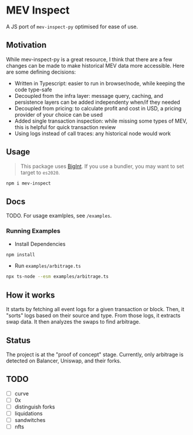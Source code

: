 # MEV Inspect

A JS port of `mev-inspect-py` optimised for ease of use.

## Motivation

While mev-inspect-py is a great resource, I think that there are a few changes can be made to make historical MEV data more accessible. Here are some defining decisions:

* Written in Typescript: easier to run in browser/node, while keeping the code type-safe
* Decoupled from the infra layer: message query, caching, and persistence layers can be added independenty when/if they needed
* Decoupled from pricing: to calculate profit and cost in USD, a pricing provider of your choice can be used
* Added single transaction inspection: while missing some types of MEV, this is helpful for quick transaction review
* Using logs instead of call traces: any historical node would work

## Usage

> This package uses [BigInt](https://developer.mozilla.org/en-US/docs/Web/JavaScript/Reference/Global_Objects/BigInt). If you use a bundler, you may want to set target to `es2020`.

```bash
npm i mev-inspect
```

## Docs

TODO. For usage examlples, see `/examples`.

### Running Examples

* Install Dependencies

```bash
npm install
```

* Run `examples/arbitrage.ts`

```bash
npx ts-node --esm examples/arbitrage.ts
```

## How it works

It starts by fetching all event logs for a given transaction or block. Then, it "sorts" logs based on their source and type. From those logs, it extracts swap data. It then analyzes the swaps to find arbitrage.

## Status

The project is at the "proof of concept" stage. Currently, only arbitrage is detected on Balancer, Uniswap, and their forks.

## TODO

- [ ] curve
- [ ] 0x
- [ ] distinguish forks
- [ ] liquidations
- [ ] sandwitches
- [ ] nfts
